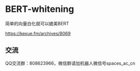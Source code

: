 # BERT-whitening
简单的向量白化就可以媲美BERT

https://kexue.fm/archives/8069

## 交流
QQ交流群：808623966，微信群请加机器人微信号spaces_ac_cn
